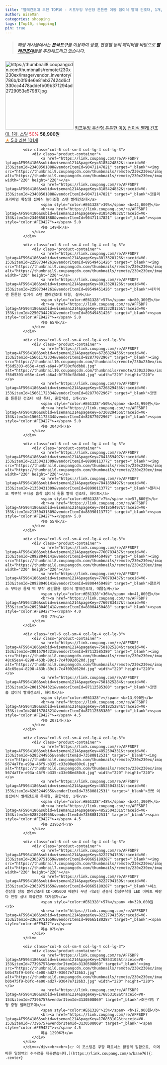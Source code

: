 ```yaml
---
title: "빨래건조대 추천 TOP10 - 키프두잉 우산형 튼튼한 이동 접이식 빨래 건조대, 1개, 스틸"
author: WiseMan
categories: shopping
tags: [Top10, shopping]
pin: true
---
```


> ##### 해당 게시물에서는 [**분석도구**](https://itemscout.io/)를 이용하여 **성별**, **연령별** 등의 데이터를 바탕으로 [**빨래건조대**](https://link.coupang.com/a/baae76)들을 추천해드리고 있습니다.
<div class="container"><div class="row">
            <div class="col-6 col-sm-4 col-lg-4 col-lg-3">
                <div class="product-container">
                    <a href="https://link.coupang.com/re/AFFSDP?lptag=AF5964186&subid=wiseman1214&pageKey=7672691435&traceid=V0-153&itemId=20472216697&vendorItemId=87768788211" target="_blank"><img src="https://thumbnail8.coupangcdn.com/thumbnails/remote/230x230ex/image/vendor_inventory/786b/b0f94e6e81eb37424d6cf330cc4478addefb09b371294ad2729053e57987.jpg" alt="https://thumbnail8.coupangcdn.com/thumbnails/remote/230x230ex/image/vendor_inventory/786b/b0f94e6e81eb37424d6cf330cc4478addefb09b371294ad2729053e57987.jpg" width="220" height="220"></a>
                    <a href="https://link.coupang.com/re/AFFSDP?lptag=AF5964186&subid=wiseman1214&pageKey=7672691435&traceid=V0-153&itemId=20472216697&vendorItemId=87768788211" target="_blank">키프두잉 우산형 튼튼한 이동 접이식 빨래 건조대, 1개, 스틸</a>
                    <span style="color:#E61328">50%</span> <b>58,900원</b>
                    <br><a href="https://link.coupang.com/re/AFFSDP?lptag=AF5964186&subid=wiseman1214&pageKey=7672691435&traceid=V0-153&itemId=20472216697&vendorItemId=87768788211" target="_blank"><span style="color:#FE9427">★</span> 5.0
                    리뷰 101개</a>
                </div>
            </div>
            
            <div class="col-6 col-sm-4 col-lg-4 col-lg-3">
                <div class="product-container">
                    <a href="https://link.coupang.com/re/AFFSDP?lptag=AF5964186&subid=wiseman1214&pageKey=8185424832&traceid=V0-153&itemId=23408501888&vendorItemId=90471147821" target="_blank"><img src="https://thumbnail9.coupangcdn.com/thumbnails/remote/230x230ex/image/vendor_inventory/04ed/7ea667c2549e7da195de0085ac3b50b02c66812b35841ec0d7e768d86414.jpg" alt="https://thumbnail9.coupangcdn.com/thumbnails/remote/230x230ex/image/vendor_inventory/04ed/7ea667c2549e7da195de0085ac3b50b02c66812b35841ec0d7e768d86414.jpg" width="220" height="220"></a>
                    <a href="https://link.coupang.com/re/AFFSDP?lptag=AF5964186&subid=wiseman1214&pageKey=8185424832&traceid=V0-153&itemId=23408501888&vendorItemId=90471147821" target="_blank">코믈리 프리미엄 확장형 접이식 높이조절 스텐 빨래건조대</a>
                    <span style="color:#E61328">39%</span> <b>42,000원</b>
                    <br><a href="https://link.coupang.com/re/AFFSDP?lptag=AF5964186&subid=wiseman1214&pageKey=8185424832&traceid=V0-153&itemId=23408501888&vendorItemId=90471147821" target="_blank"><span style="color:#FE9427">★</span> 5.0
                    리뷰 149개</a>
                </div>
            </div>
            
            <div class="col-6 col-sm-4 col-lg-4 col-lg-3">
                <div class="product-container">
                    <a href="https://link.coupang.com/re/AFFSDP?lptag=AF5964186&subid=wiseman1214&pageKey=8013320126&traceid=V0-153&itemId=22507344261&vendorItemId=89549451426" target="_blank"><img src="https://thumbnail9.coupangcdn.com/thumbnails/remote/230x230ex/image/vendor_inventory/fdb5/94738f9a96c8d15b92fc721035db37031a0f54db0ed36974922ba5c37fa5.jpg" alt="https://thumbnail9.coupangcdn.com/thumbnails/remote/230x230ex/image/vendor_inventory/fdb5/94738f9a96c8d15b92fc721035db37031a0f54db0ed36974922ba5c37fa5.jpg" width="220" height="220"></a>
                    <a href="https://link.coupang.com/re/AFFSDP?lptag=AF5964186&subid=wiseman1214&pageKey=8013320126&traceid=V0-153&itemId=22507344261&vendorItemId=89549451426" target="_blank">세카이젠 튼튼한 접이식 스텐 빨래건조대 대형, 실버</a>
                    <span style="color:#E61328">57%</span> <b>80,300원</b>
                    <br><a href="https://link.coupang.com/re/AFFSDP?lptag=AF5964186&subid=wiseman1214&pageKey=8013320126&traceid=V0-153&itemId=22507344261&vendorItemId=89549451426" target="_blank"><span style="color:#FE9427">★</span> 5.0
                    리뷰 65개</a>
                </div>
            </div>
            
            <div class="col-6 col-sm-4 col-lg-4 col-lg-3">
                <div class="product-container">
                    <a href="https://link.coupang.com/re/AFFSDP?lptag=AF5964186&subid=wiseman1214&pageKey=6726829456&traceid=V0-153&itemId=15661172334&vendorItemId=82877072967" target="_blank"><img src="https://thumbnail10.coupangcdn.com/thumbnails/remote/230x230ex/image/retail/images/9048043202454917-f56d5303-d65e-4ce9-a6a4-0f750cf8dbb8.jpg" alt="https://thumbnail10.coupangcdn.com/thumbnails/remote/230x230ex/image/retail/images/9048043202454917-f56d5303-d65e-4ce9-a6a4-0f750cf8dbb8.jpg" width="220" height="220"></a>
                    <a href="https://link.coupang.com/re/AFFSDP?lptag=AF5964186&subid=wiseman1214&pageKey=6726829456&traceid=V0-153&itemId=15661172334&vendorItemId=82877072967" target="_blank">코멧 홈 튼튼한 건조대 4단 특대, 혼합색상, 1개</a>
                    <span style="color:#E61328">50%</span> <b>48,990원</b>
                    <br><a href="https://link.coupang.com/re/AFFSDP?lptag=AF5964186&subid=wiseman1214&pageKey=6726829456&traceid=V0-153&itemId=15661172334&vendorItemId=82877072967" target="_blank"><span style="color:#FE9427">★</span> 5.0
                    리뷰 3043개</a>
                </div>
            </div>
            
            <div class="col-6 col-sm-4 col-lg-4 col-lg-3">
                <div class="product-container">
                    <a href="https://link.coupang.com/re/AFFSDP?lptag=AF5964186&subid=wiseman1214&pageKey=7841859497&traceid=V0-153&itemId=21350431309&vendorItemId=88990113772" target="_blank"><img src="https://thumbnail6.coupangcdn.com/thumbnails/remote/230x230ex/image/vendor_inventory/e9e6/a519568a01ab61c57fe92c4784e1d096997f9c44a78a0680d15271de510e.jpg" alt="https://thumbnail6.coupangcdn.com/thumbnails/remote/230x230ex/image/vendor_inventory/e9e6/a519568a01ab61c57fe92c4784e1d096997f9c44a78a0680d15271de510e.jpg" width="220" height="220"></a>
                    <a href="https://link.coupang.com/re/AFFSDP?lptag=AF5964186&subid=wiseman1214&pageKey=7841859497&traceid=V0-153&itemId=21350431309&vendorItemId=88990113772" target="_blank">말리시오 벽부착 무타공 흡착 접이식 원룸 빨래 건조대, 화이트</a>
                    <span style="color:#E61328">7%</span> <b>57,800원</b>
                    <br><a href="https://link.coupang.com/re/AFFSDP?lptag=AF5964186&subid=wiseman1214&pageKey=7841859497&traceid=V0-153&itemId=21350431309&vendorItemId=88990113772" target="_blank"><span style="color:#FE9427">★</span> 5.0
                    리뷰 55개</a>
                </div>
            </div>
            
            <div class="col-6 col-sm-4 col-lg-4 col-lg-3">
                <div class="product-container">
                    <a href="https://link.coupang.com/re/AFFSDP?lptag=AF5964186&subid=wiseman1214&pageKey=7760783437&traceid=V0-153&itemId=20928040141&vendorItemId=88004450488" target="_blank"><img src="https://thumbnail8.coupangcdn.com/thumbnails/remote/230x230ex/image/vendor_inventory/5047/18ead50652e03b63788e07615fbffbcdd0b6c344b9520ad4ba6fe1512f61.jpg" alt="https://thumbnail8.coupangcdn.com/thumbnails/remote/230x230ex/image/vendor_inventory/5047/18ead50652e03b63788e07615fbffbcdd0b6c344b9520ad4ba6fe1512f61.jpg" width="220" height="220"></a>
                    <a href="https://link.coupang.com/re/AFFSDP?lptag=AF5964186&subid=wiseman1214&pageKey=7760783437&traceid=V0-153&itemId=20928040141&vendorItemId=88004450488" target="_blank">클로리스 무타공 틈새 벽 부착 공간활용 접이식 빨래건조대, 메탈실버</a>
                    <span style="color:#E61328">36%</span> <b>41,800원</b>
                    <br><a href="https://link.coupang.com/re/AFFSDP?lptag=AF5964186&subid=wiseman1214&pageKey=7760783437&traceid=V0-153&itemId=20928040141&vendorItemId=88004450488" target="_blank"><span style="color:#FE9427">★</span> 4.0
                    리뷰 7개</a>
                </div>
            </div>
            
            <div class="col-6 col-sm-4 col-lg-4 col-lg-3">
                <div class="product-container">
                    <a href="https://link.coupang.com/re/AFFSDP?lptag=AF5964186&subid=wiseman1214&pageKey=7581825284&traceid=V0-153&itemId=20015784321&vendorItemId=87112585380" target="_blank"><img src="https://thumbnail8.coupangcdn.com/thumbnails/remote/230x230ex/image/retail/images/3489526487532774-48c65ea4-8298-463b-89c1-7c4f092d620d.jpg" alt="https://thumbnail8.coupangcdn.com/thumbnails/remote/230x230ex/image/retail/images/3489526487532774-48c65ea4-8298-463b-89c1-7c4f092d620d.jpg" width="220" height="220"></a>
                    <a href="https://link.coupang.com/re/AFFSDP?lptag=AF5964186&subid=wiseman1214&pageKey=7581825284&traceid=V0-153&itemId=20015784321&vendorItemId=87112585380" target="_blank">코멧 홈 접이식 빨래건조대, 화이트</a>
                    <span style="color:#E61328"></span> <b>13,990원</b>
                    <br><a href="https://link.coupang.com/re/AFFSDP?lptag=AF5964186&subid=wiseman1214&pageKey=7581825284&traceid=V0-153&itemId=20015784321&vendorItemId=87112585380" target="_blank"><span style="color:#FE9427">★</span> 4.5
                    리뷰 2071개</a>
                </div>
            </div>
            
            <div class="col-6 col-sm-4 col-lg-4 col-lg-3">
                <div class="product-container">
                    <a href="https://link.coupang.com/re/AFFSDP?lptag=AF5964186&subid=wiseman1214&pageKey=4852504331&traceid=V0-153&itemId=6285244965&vendorItemId=73580812531" target="_blank"><img src="https://thumbnail6.coupangcdn.com/thumbnails/remote/230x230ex/image/retail/images/100727588212479-5674a7fe-e93a-46f9-b335-c33e08ed80c6.jpg" alt="https://thumbnail6.coupangcdn.com/thumbnails/remote/230x230ex/image/retail/images/100727588212479-5674a7fe-e93a-46f9-b335-c33e08ed80c6.jpg" width="220" height="220"></a>
                    <a href="https://link.coupang.com/re/AFFSDP?lptag=AF5964186&subid=wiseman1214&pageKey=4852504331&traceid=V0-153&itemId=6285244965&vendorItemId=73580812531" target="_blank">코멧 이동접이식 빨래건조대 특대형, 혼합색상, 1개</a>
                    <span style="color:#E61328">48%</span> <b>24,390원</b>
                    <br><a href="https://link.coupang.com/re/AFFSDP?lptag=AF5964186&subid=wiseman1214&pageKey=4852504331&traceid=V0-153&itemId=6285244965&vendorItemId=73580812531" target="_blank"><span style="color:#FE9427">★</span> 4.5
                    리뷰 21952개</a>
                </div>
            </div>
            
            <div class="col-6 col-sm-4 col-lg-4 col-lg-3">
                <div class="product-container">
                    <a href="https://link.coupang.com/re/AFFSDP?lptag=AF5964186&subid=wiseman1214&pageKey=8222794159&traceid=V0-153&itemId=23639751659&vendorItemId=90665180287" target="_blank"><img src="https://thumbnail7.coupangcdn.com/thumbnails/remote/230x230ex/image/vendor_inventory/1d7f/cdba15a5ba28c7056f510f9612944a0942468329107d42d7c24c1cf5e7e5.jpg" alt="https://thumbnail7.coupangcdn.com/thumbnails/remote/230x230ex/image/vendor_inventory/1d7f/cdba15a5ba28c7056f510f9612944a0942468329107d42d7c24c1cf5e7e5.jpg" width="220" height="220"></a>
                    <a href="https://link.coupang.com/re/AFFSDP?lptag=AF5964186&subid=wiseman1214&pageKey=8222794159&traceid=V0-153&itemId=23639751659&vendorItemId=90665180287" target="_blank">하츠 천장형 전동 빨래건조대 CD-D950DU 베란다 무선 리모컨 전동식 천정부착형 LED 아파트 베란다 천장 실내 이불건조 자가설치</a>
                    <span style="color:#E61328">57%</span> <b>320,000원</b>
                    <br><a href="https://link.coupang.com/re/AFFSDP?lptag=AF5964186&subid=wiseman1214&pageKey=8222794159&traceid=V0-153&itemId=23639751659&vendorItemId=90665180287" target="_blank"><span style="color:#FE9427">★</span> 
                    리뷰 0개</a>
                </div>
            </div>
            
            <div class="col-6 col-sm-4 col-lg-4 col-lg-3">
                <div class="product-container">
                    <a href="https://link.coupang.com/re/AFFSDP?lptag=AF5964186&subid=wiseman1214&pageKey=176853102&traceid=V0-153&itemId=77396757&vendorItemId=3130508069" target="_blank"><img src="https://thumbnail6.coupangcdn.com/thumbnails/remote/230x230ex/image/retail/images/204377148583582-b0b475f9-b0fc-4e00-ad27-93047e7126b3.jpg" alt="https://thumbnail6.coupangcdn.com/thumbnails/remote/230x230ex/image/retail/images/204377148583582-b0b475f9-b0fc-4e00-ad27-93047e7126b3.jpg" width="220" height="220"></a>
                    <a href="https://link.coupang.com/re/AFFSDP?lptag=AF5964186&subid=wiseman1214&pageKey=176853102&traceid=V0-153&itemId=77396757&vendorItemId=3130508069" target="_blank">조은리빙 Y형 중형 빨래건조대</a>
                    <span style="color:#E61328">15%</span> <b>17,900원</b>
                    <br><a href="https://link.coupang.com/re/AFFSDP?lptag=AF5964186&subid=wiseman1214&pageKey=176853102&traceid=V0-153&itemId=77396757&vendorItemId=3130508069" target="_blank"><span style="color:#FE9427">★</span> 4.5
                    리뷰 12906개</a>
                </div>
            </div>
            </div></div><br><br>[👉 이 포스팅은 쿠팡 파트너스 활동의 일환으로, 이에 따른 일정액의 수수료를 제공받습니다.](https://link.coupang.com/a/baae76){: .center}